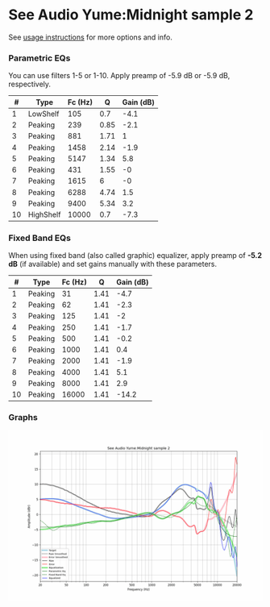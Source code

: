 # See Audio Yume:Midnight sample 2
See [usage instructions](https://github.com/jaakkopasanen/AutoEq#usage) for more options and info.

### Parametric EQs
You can use filters 1-5 or 1-10. Apply preamp of -5.9 dB or -5.9 dB, respectively.

|   # | Type      |   Fc (Hz) |    Q |   Gain (dB) |
|-----|-----------|-----------|------|-------------|
|   1 | LowShelf  |       105 | 0.7  |        -4.1 |
|   2 | Peaking   |       239 | 0.85 |        -2.1 |
|   3 | Peaking   |       881 | 1.71 |         1   |
|   4 | Peaking   |      1458 | 2.14 |        -1.9 |
|   5 | Peaking   |      5147 | 1.34 |         5.8 |
|   6 | Peaking   |       431 | 1.55 |        -0   |
|   7 | Peaking   |      1615 | 6    |        -0   |
|   8 | Peaking   |      6288 | 4.74 |         1.5 |
|   9 | Peaking   |      9400 | 5.34 |         3.2 |
|  10 | HighShelf |     10000 | 0.7  |        -7.3 |

### Fixed Band EQs
When using fixed band (also called graphic) equalizer, apply preamp of **-5.2 dB** (if available) and set gains manually with these parameters.

|   # | Type    |   Fc (Hz) |    Q |   Gain (dB) |
|-----|---------|-----------|------|-------------|
|   1 | Peaking |        31 | 1.41 |        -4.7 |
|   2 | Peaking |        62 | 1.41 |        -2.3 |
|   3 | Peaking |       125 | 1.41 |        -2   |
|   4 | Peaking |       250 | 1.41 |        -1.7 |
|   5 | Peaking |       500 | 1.41 |        -0.2 |
|   6 | Peaking |      1000 | 1.41 |         0.4 |
|   7 | Peaking |      2000 | 1.41 |        -1.9 |
|   8 | Peaking |      4000 | 1.41 |         5.1 |
|   9 | Peaking |      8000 | 1.41 |         2.9 |
|  10 | Peaking |     16000 | 1.41 |       -14.2 |

### Graphs
![](./See%20Audio%20Yume:Midnight%20sample%202.png)
